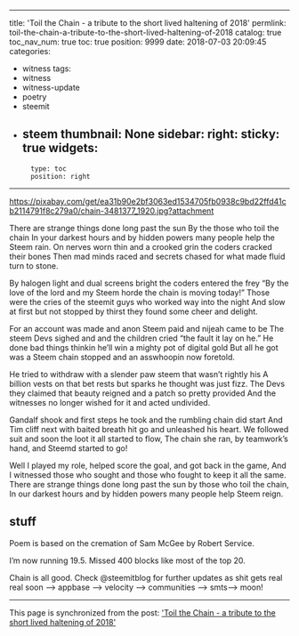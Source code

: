 
---
title: 'Toil the Chain - a tribute to the short lived haltening of 2018'
permlink: toil-the-chain-a-tribute-to-the-short-lived-haltening-of-2018
catalog: true
toc_nav_num: true
toc: true
position: 9999
date: 2018-07-03 20:09:45
categories:
- witness
tags:
- witness
- witness-update
- poetry
- steemit
- steem
thumbnail: None
sidebar:
    right:
        sticky: true
widgets:
    -
        type: toc
        position: right
---


https://pixabay.com/get/ea31b90e2bf3063ed1534705fb0938c9bd22ffd41cb2114791f8c279a0/chain-3481377_1920.jpg?attachment

There are strange things done long past the sun By the those who toil the chain
In your darkest hours and by hidden powers many people help the Steem rain.
On nerves worn thin and a crooked grin the coders cracked their bones
Then mad minds raced and secrets chased for what made fluid turn to stone.

By halogen light and dual screens bright the coders entered the frey 
“By the love of the lord and my Steem horde the chain is moving today!”
Those were the cries of the steemit guys who worked way into the night
And slow at first but not stopped by thirst they found some cheer and delight.

For an account was made and anon Steem paid and nijeah came to be
The steem Devs sighed and and the children cried “the fault it lay on he.”
He done bad things thinkin he’ll win a mighty pot of digital gold
But all he got was a Steem chain stopped and an asswhoopin now foretold.

He tried to withdraw with a slender paw steem that wasn’t rightly his
A billion vests on that bet rests but sparks he thought was just fizz.
The Devs they claimed that beauty reigned and a patch so pretty provided
And the witnesses no longer wished for it and acted undivided.

Gandalf shook and first steps he took and the rumbling chain did start
And Tim cliff next with baited breath hit go and unleashed his heart.
We followed suit and soon the loot it all started to flow,
The chain she ran, by teamwork’s hand, and Steemd started to go!

Well I played my role, helped score the goal, and got back in the game,
And I witnessed those who sought and those who fought to keep it all the same.
There are strange things done long past the sun by those who toil the chain,
In our darkest hours and by hidden powers many people help Steem reign.


## stuff

Poem is based on the cremation of Sam McGee by Robert Service.

I’m now running 19.5.  Missed 400 blocks like most of the top 20.

Chain is all good.  Check @steemitblog for further updates as shit gets real real soon —> appbase —> velocity —> communities —> smts—> moon!

- - -

This page is synchronized from the post: ['Toil the Chain - a tribute to the short lived haltening of 2018'](https://steemit.com/@aggroed/toil-the-chain-a-tribute-to-the-short-lived-haltening-of-2018)
